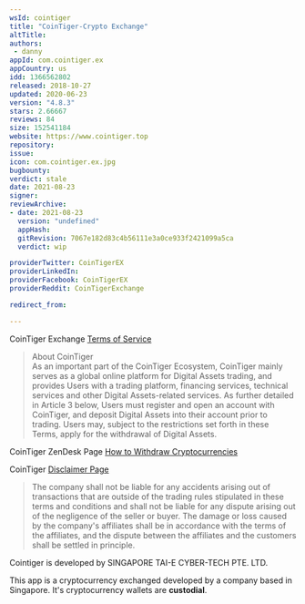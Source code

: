 ```yaml
---
wsId: cointiger
title: "CoinTiger-Crypto Exchange"
altTitle: 
authors:
 - danny
appId: com.cointiger.ex
appCountry: us
idd: 1366562802
released: 2018-10-27
updated: 2020-06-23
version: "4.8.3"
stars: 2.66667
reviews: 84
size: 152541184
website: https://www.cointiger.top
repository: 
issue: 
icon: com.cointiger.ex.jpg
bugbounty: 
verdict: stale
date: 2021-08-23
signer: 
reviewArchive:
- date: 2021-08-23
  version: "undefined"
  appHash: 
  gitRevision: 7067e182d83c4b56111e3a0ce933f2421099a5ca
  verdict: wip

providerTwitter: CoinTigerEX
providerLinkedIn: 
providerFacebook: CoinTigerEX
providerReddit: CoinTigerExchange

redirect_from:

---
```

CoinTiger Exchange [Terms of Service](https://www.cointiger.com/en-us/#/footer/service)

> About CoinTiger<br>
  As an important part of the CoinTiger Ecosystem, CoinTiger mainly serves as a global online platform for Digital Assets trading, and provides Users with a trading platform, financing services, technical services and other Digital Assets-related services. As further detailed in Article 3 below, Users must register and open an account with CoinTiger, and deposit Digital Assets into their account prior to trading. Users may, subject to the restrictions set forth in these Terms, apply for the withdrawal of Digital Assets.

CoinTiger ZenDesk Page [How to Withdraw Cryptocurrencies](https://cointiger.zendesk.com/hc/en-us/articles/360009805554-How-to-withdraw)

CoinTiger [Disclaimer Page](https://cointiger.zendesk.com/hc/en-us/articles/360009807774)

> The company shall not be liable for any accidents arising out of transactions that are outside of the trading rules stipulated in these terms and conditions and shall not be liable for any dispute arising out of the negligence of the seller or buyer. The damage or loss caused by the company's affiliates shall be in accordance with the terms of the affiliates, and the dispute between the affiliates and the customers shall be settled in principle.

Cointiger is developed by SINGAPORE TAI-E CYBER-TECH PTE. LTD.

This app is a cryptocurrency exchanged developed by a company based in Singapore. It's cryptocurrency wallets are **custodial**.
